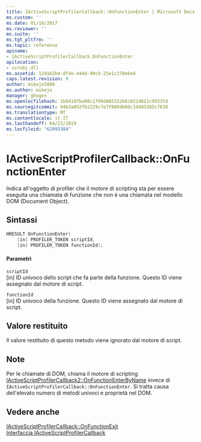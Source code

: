 ```yaml
---
title: IActiveScriptProfilerCallback::OnFunctionEnter | Microsoft Docs
ms.custom: ''
ms.date: 01/18/2017
ms.reviewer: ''
ms.suite: ''
ms.tgt_pltfrm: ''
ms.topic: reference
apiname:
- IActiveScriptProfilerCallback.OnFunctionEnter
apilocation:
- scrobj.dll
ms.assetid: 12dab2b4-df4e-444d-99cb-25e1c278e6e8
caps.latest.revision: 9
author: mikejo5000
ms.author: mikejo
manager: ghogen
ms.openlocfilehash: 1b8410fba08c1799d88532266c022d811c9553fd
ms.sourcegitcommit: 94b3a052fb1229c7e7f8804b09c1d403385c7630
ms.translationtype: MT
ms.contentlocale: it-IT
ms.lasthandoff: 04/23/2019
ms.locfileid: "62993384"
---
```

# <a name="iactivescriptprofilercallbackonfunctionenter"></a>IActiveScriptProfilerCallback::OnFunctionEnter
Indica all'oggetto di profiler che il motore di scripting sta per essere eseguita una chiamata di funzione che non è una chiamata nel modello DOM (Document Object).  
  
## <a name="syntax"></a>Sintassi  
  
```cpp
HRESULT OnFunctionEnter(  
    [in] PROFILER_TOKEN scriptId,   
    [in] PROFILER_TOKEN functionId);  
```  
  
#### <a name="parameters"></a>Parametri  
 `scriptId`  
 [in] ID univoco dello script che fa parte della funzione. Questo ID viene assegnato dal motore di script.  
  
 `functionId`  
 [in] ID univoco della funzione. Questo ID viene assegnato dal motore di script.  
  
## <a name="return-value"></a>Valore restituito  
 Il valore restituito di questo metodo viene ignorato dal motore di script.  
  
## <a name="remarks"></a>Note  
 Per le chiamate di DOM, chiama il motore di scripting [IActiveScriptProfilerCallback2::OnFunctionEnterByName](../../winscript/reference/iactivescriptprofilercallback2-onfunctionenterbyname.md) invece di `IActiveScriptProfilerCallback::OnFunctionEnter`. Si tratta causa dell'elevato numero di metodi univoci e proprietà nel DOM.  
  
## <a name="see-also"></a>Vedere anche  
 [IActiveScriptProfilerCallback::OnFunctionExit](../../winscript/reference/iactivescriptprofilercallback-onfunctionexit.md)   
 [Interfaccia IActiveScriptProfilerCallback](../../winscript/reference/iactivescriptprofilercallback-interface.md)